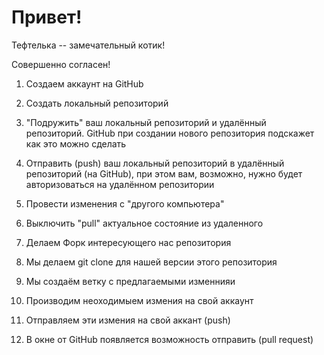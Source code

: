 # Привет!

Тефтелька -- замечательный котик!


Совершенно согласен!

1. Создаем аккаунт на GitHub
2. Создать локальный репозиторий
3. "Подружить" ваш локальный репозиторий и удалённый репозиторий. GitHub при создании нового репозитория подскажет как это можно сделать
4. Отправить (push) ваш локальный репозиторий в удалённый репозиторий (на GitHub), при этом вам, возможно, нужно будет авторизоваться на удалённом репозитории
5. Провести изменения с "другого компьютера"
6. Выключить "pull" актуальное состояние из удаленного


1. Делаем Форк интересующего нас репозитория
2. Мы делаем git clone для нашей версии этого репозитория
3. Мы создаём ветку с предлагаемыми изменнияи
4. Производим неоходимыем измения на свой аккаунт
5. Отправляем эти измения на свой аккант (push)
6. В окне от GitHub появляется возможность отправить (pull request)